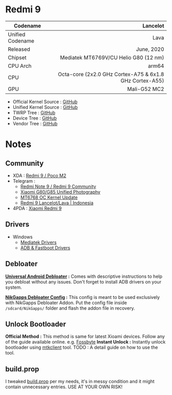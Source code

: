 # Redmi 9

| Codename | Lancelot |
|----------|---------:|
| Unified Codename | Lava |
| Released | June, 2020 |
| Chipset | Mediatek MT6769V/CU Helio G80 (12 nm)
| CPU Arch | arm64 |
| CPU | Octa-core (2x2.0 GHz Cortex-A75 & 6x1.8 GHz Cortex-A55) |
| GPU | Mali-G52 MC2 |

- Official Kernel Source : [GitHub](https://github.com/MiCode/Xiaomi_Kernel_OpenSource/tree/lancelot-q-oss)
- Unified Kernel Source : [GitHub](https://github.com/Redmi-MT6768/android_kernel_xiaomi_mt6768)
- TWRP Tree : [GitHub](https://github.com/rama982/android_device_xiaomi_lancelot-twrp)
- Device Tree : [GitHub](https://github.com/Redmi-MT6768/android_device_xiaomi_lava)
- Vendor Tree : [GitHub](https://github.com/Redmi-MT6768/android_vendor_xiaomi_lava)


# Notes

## Community

- XDA : [Redmi 9 / Poco M2](https://forum.xda-developers.com/c/redmi-9-poco-m2.11167/)
- Telegram :
  - [Redmi Note 9 / Redmi 9 Community](https://t.me/HelioG85_Unified)
  - [Xiaomi G80/G85 Unified Photography](https://t.me/HelioG85_Photography)
  - [MT6768 OC Kernel Update](https://t.me/ocmt6768c)
  - [Redmi 9 Lancelot/Lava | Indonesia](https://t.me/redmi_9)
- 4PDA : [Xiaomi Redmi 9](https://4pda.to/forum/index.php?showtopic=985518)

## Drivers
- Windows
  - [Mediatek Drivers](https://gsmusbdriver.com/install-mediatek-driver-auto-installer)
  - [ADB & Fastboot Drivers](https://github.com/fawazahmed0/Latest-adb-fastboot-installer-for-windows) 

## Debloater 
**[Universal Android Debloater](https://github.com/0x192/universal-android-debloater) :** Comes with descriptive instructions to help you debloat without any issues. Don't forget to install ADB drivers on your system.

**[NikGapps Debloater Config](/sdcard/NikGapps/debloater.config) :** This config is meant to be used exclusively with NikGapps Debloater Addon. Put the config file inside `/sdcard/NikGapps/` folder and flash the addon file in recovery.

## Unlock Bootloader
**Official Method :** This method is same for latest Xioami devices. Follow any of the guide available online. e.g. [Fossbyte](https://fossbytes.com/how-to-unlock-bootloader-on-xiaomi-devices-using-mi-unlock-tool/)
**Instant Unlock :** Instantly unlock bootloader using [mtkclient](https://github.com/bkerler/mtkclient) tool. TODO : A detail guide on how to use the tool.

## build.prop 
I tweaked [build.prop](/system/build.prop) per my needs, it's in messy condition and it might contain unnecessary entries. USE AT YOUR OWN RISK!
